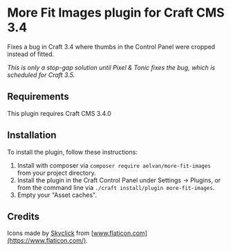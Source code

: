 # More Fit Images plugin for Craft CMS 3.4

Fixes a bug in Craft 3.4 where thumbs in the Control Panel were cropped instead of fitted.

_This is only a stop-gap solution until Pixel & Tonic fixes the bug, which is
scheduled for Craft 3.5._

## Requirements

This plugin requires Craft CMS 3.4.0

## Installation

To install the plugin, follow these instructions:

1. Install with composer via `composer require aelvan/more-fit-images` from your project directory.
2. Install the plugin in the Craft Control Panel under Settings → Plugins, or from the command line via `./craft install/plugin more-fit-images`.
3. Empty your "Asset caches".


## Credits

Icons made by [Skyclick](https://www.flaticon.com/authors/skyclick) from [www.flaticon.com](https://www.flaticon.com/).
